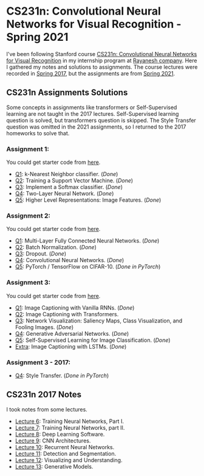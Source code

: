 # CS231n: Convolutional Neural Networks for Visual Recognition - Spring 2021
I've been following Stanford course [CS231n: Convolutional Neural Networks for Visual Recognition](http://cs231n.stanford.edu/) in my internship program at [Rayanesh company](http://rayaneshco.ir/). Here I gathered my notes and solutions to assignments. The course lectures were recorded in [Spring 2017](http://cs231n.stanford.edu/2017/), but the assignments are from [Spring 2021](http://cs231n.stanford.edu/2021/).

## CS231n Assignments Solutions
Some concepts in assignments like transformers or Self-Supervised learning are not taught in the 2017 lectures. Self-Supervised learning question is solved, but transformers question is skipped. The Style Transfer question was omitted in the 2021 assignments, so I returned to the 2017 homeworks to solve that.
### Assignment 1:
You could get starter code from [here](https://cs231n.github.io/assignments2021/assignment1/).
- [Q1](assignments/assignment1/knn.ipynb): k-Nearest Neighbor classifier. (_Done_)
- [Q2](assignments/assignment1/svm.ipynb): Training a Support Vector Machine. (_Done_)
- [Q3](assignments/assignment1/softmax.ipynb): Implement a Softmax classifier. (_Done_)
- [Q4](assignments/assignment1/two_layer_net.ipynb): Two-Layer Neural Network. (_Done_)
- [Q5](assignments/assignment1/features.ipynb): Higher Level Representations: Image Features. (_Done_)

### Assignment 2:
You could get starter code from [here](https://cs231n.github.io/assignments2021/assignment2/).
- [Q1](assignments/assignment2/FullyConnectedNets.ipynb): Multi-Layer Fully Connected Neural Networks. (_Done_)
- [Q2](assignments/assignment2/BatchNormalization.ipynb): Batch Normalization. (_Done_)
- [Q3](assignments/assignment2/Dropout.ipynb): Dropout. (_Done_)
- [Q4](assignments/assignment2/ConvolutionalNetworks.ipynb): Convolutional Neural Networks. (_Done_)
- [Q5](assignments/assignment2/PyTorch.ipynb): PyTorch / TensorFlow on CIFAR-10. (_Done in PyTorch_)

### Assignment 3:
You could get starter code from [here](https://cs231n.github.io/assignments2021/assignment3/).
- [Q1](assignments/assignment3/RNN_Captioning.ipynb): Image Captioning with Vanilla RNNs. (_Done_)
- [Q2](assignments/assignment3/Transformer_Captioning.ipynb): Image Captioning with Transformers.
- [Q3](assignments/assignment3/Network_Visualization.ipynb): Network Visualization: Saliency Maps, Class Visualization, and Fooling Images. (_Done_)
- [Q4](assignments/assignment3/Generative_Adversarial_Networks.ipynb): Generative Adversarial Networks. (_Done_)
- [Q5](assignments/assignment3/Self_Supervised_Learning.ipynb): Self-Supervised Learning for Image Classification. (_Done_)
- [Extra](assignments/assignment3/LSTM_Captioning.ipynb): Image Captioning with LSTMs. (_Done_)

### Assignment 3 - 2017:
- [Q4](assignments/assignment3_2017/StyleTransfer-PyTorch.ipynb): Style Transfer. (_Done in PyTorch_)

## CS231n 2017 Notes
I took notes from some lectures.
<!-- - [Lecture 6](notes/Lecture6.md): Training Neural Networks, Part I.
- [Lecture 7](notes/Lecture7.md): Training Neural Networks, part II.
- [Lecture 8](notes/Lecture8.md): Deep Learning Software.
- [Lecture 9](notes/Lecture9.md): CNN Architectures.
- [Lecture 10](notes/Lecture10.md): Recurrent Neural Networks.
- [Lecture 11](notes/Lecture11.md): Detection and Segmentation.
- [Lecture 12](notes/Lecture12.md): Visualizing and Understanding.
- [Lecture 13](notes/Lecture13.md): Generative Models. -->
- [Lecture 6](https://expensive-party-7a4.notion.site/Lecture-6-bf021569fee34d688365dd8d69457a95): Training Neural Networks, Part I.
- [Lecture 7](https://expensive-party-7a4.notion.site/Lecture-7-9254463abc544b4ca496271fd43fc304): Training Neural Networks, part II.
- [Lecture 8](https://expensive-party-7a4.notion.site/Lecture-8-5892d1482a4840fd9d32345ad9e9aa59): Deep Learning Software.
- [Lecture 9](https://expensive-party-7a4.notion.site/Lecture-9-a8ee87cd54a948fbaba3f35655893d85): CNN Architectures.
- [Lecture 10](https://expensive-party-7a4.notion.site/Lecture-10-313995a502b840c6beea12374a893f68): Recurrent Neural Networks.
- [Lecture 11](https://expensive-party-7a4.notion.site/Lecture-11-936760fbedd04cba8ca52db5d7f3bd35): Detection and Segmentation.
- [Lecture 12](https://expensive-party-7a4.notion.site/Lecture-12-9c3b45e36971487db6898233e4c28d90): Visualizing and Understanding.
- [Lecture 13](https://expensive-party-7a4.notion.site/Lecture-13-ac2835438f644eadb9b083fa20a12f68): Generative Models.


